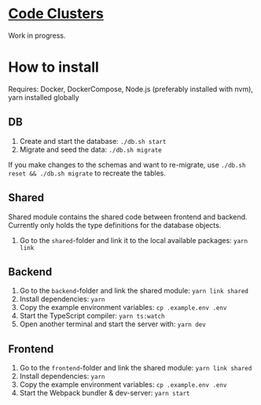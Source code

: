 # [Code Clusters](https://github.com/Aalto-LeTech/CodeClusters)

Work in progress.

# How to install

Requires: Docker, DockerCompose, Node.js (preferably installed with nvm), yarn installed globally

## DB

1. Create and start the database: `./db.sh start`
2. Migrate and seed the data: `./db.sh migrate`

If you make changes to the schemas and want to re-migrate, use `./db.sh reset && ./db.sh migrate` to recreate the tables.


## Shared

Shared module contains the shared code between frontend and backend. Currently only holds the type definitions for the database objects.

1. Go to the `shared`-folder and link it to the local available packages: `yarn link`

## Backend

1. Go to the `backend`-folder and link the shared module: `yarn link shared`
2. Install dependencies: `yarn`
3. Copy the example environment variables: `cp .example.env .env`
4. Start the TypeScript compiler: `yarn ts:watch`
5. Open another terminal and start the server with: `yarn dev`

## Frontend

1. Go to the `frontend`-folder and link the shared module: `yarn link shared`
2. Install dependencies: `yarn`
3. Copy the example environment variables: `cp .example.env .env`
4. Start the Webpack bundler & dev-server: `yarn start`
